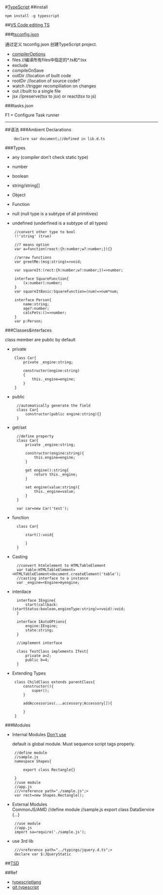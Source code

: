 #[TypeScript](https://github.com/Microsoft/TypeScript/blob/master/doc/spec.md)
##install

    npm install -g typescript
    
    
##[VS Code editing TS](https://code.visualstudio.com/Docs/languages/typescript)

###[tsconfig.json](http://www.typescriptlang.org/docs/handbook/tsconfig.json.html)

通过定义 tsconfig.json  创建TypeScript project.

+ [compilerOptions](http://www.typescriptlang.org/docs/handbook/compiler-options.html)
+ files   //编译所有files中指定的*.ts和*.tsx 
+ exclude
+ compileOnSave
+ outDir   //location of built code
+ rootDir //location of source code?
+ watch //trigger recompiliation on changes
+ out //built to a single file
+ jsx //preserve(tsx to jsx) or react(tsx to js)

###tasks.json

F1 + Configure Task runner

***

##语法 
###Ambient Declarations

        declare var document;//defined in lib.d.ts
        
 ###Types
 
 + any (compiler don't check static type)
 + number
 + boolean
 + string/string[]
 + Object
 + Function
 + null (null type is a subtype of all primitives)
 + undefined (underfined is a subtype of all types)
 
        //convert other type to bool
        !!'string' (true)
        
        //? means option
        var a=function(react:{h:number;w?:number;}){}
        
        //arrow functions
        var greetMe:(msg:string)=>void;
        
        var squareIt:(rect:{h:number;w?:number;})=>number;
        
        interface SquareFunction{
            (x:number):number;
        }
        var squareItBasic:SquareFunction=(num)=>num*num;
        
        interface Person{
            name:string;
            age?:number;
            calcPets:()=>number;
        }
        var p:Person;
 
 
 
 ###Classes&interfaces
 
 class member are public by default
 
 + private
 
        Class Car{
            private _engine:string;
            
            constructor(engine:string)
            {
                this._engine=engine;
            }
        }

+ public 
      
        //automatically generate the field
        class Car{
            constructor(public engine:string){}
        }
        
+ get/set
     
        //define property
        class Car{
            private _engine:string;
            
            constructor(engine:string){
                this.engine=engine;
            }
            
            get engine():string{
                return this._engine;
            }
            
            set engine(value:string){
                this._engine=value;
            }
        }
        
        var car=new Car('test');
   
+ function

        class Car{
            
            start():void{
                
            }
        }  
   
+ Casting
 
        //convert htmlelement to HTMLTableElement
        var table:HTMLTableElement=<HTMLTableElement>document.createElement('table');
        //casting interface to a instance
        var _engine=<Engine>myengine;
    
+ interdace

        interface IEngine{
            start(callback:(startStatus:boolean,engineType:string)=>void):void;
        }

        interface IAutoOPtions{
            engine:IEngine;
            state:string;
        }

        //implement interface

        class TestClass implements ITest{
            private a=2;
            public b=4;
        }


 + Extending Types

        class ChildClass extends parentClass{
            constructor(){
                super();
            }
            
            addAccessories(...accessory:Accessory[]){
                
            }
        }
 
 ###Modules
 
 + Internal Modules   [Don't use](https://www.stevefenton.co.uk/2015/05/stop-mixing-typescript-internal-and-external-modules/)
 
   default is global module. Must sequence script tags properly.
 
 
        //define module
        //sample.js
        namespace Shapes{
            
            export class Rectangle{}
            
        }
        //use module
        //app.js
        ///<reference path="./sample.js";>
        var rect=new Shapes.Rectangle();
 
 + External Modules  
   CommonJS/AMD
        //define module
        //sample.js
        export class DataService {...}
        
        //use module
        //app.js
        import sa=require('./sample.js');
        
 + use 3rd lib
 
        ///<reference path="../typings/jquery.d.ts";>
        declare var $:JQueryStatic
 
 ##[TSD](http://definitelytyped.org)
 
 ##Ref
 
 + [typescriptlang](http://www.typescriptlang.org/docs/tutorial.html)
 + [git typescript](https://github.com/Microsoft/TypeScript/blob/master/doc/spec.md)
